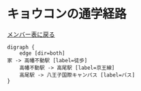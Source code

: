 # キョウコンの通学経路

[メンバー表に戻る](member.md#メンバー表)

```graphviz
digraph {
    edge [dir=both]
家 -> 高幡不動駅 [label=徒歩]
    高幡不動駅 -> 高尾駅 [label=京王線]
    高尾駅 -> 八王子国際キャンパス [label=バス]
}   
```
